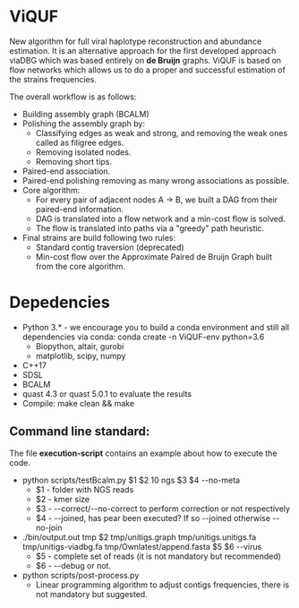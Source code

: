 # ViQUF

New algorithm for full viral haplotype reconstruction and abundance estimation. It is an alternative approach for the first developed approach viaDBG which was based entirely on **de Bruijn** graphs. ViQUF is based on flow networks which allows us to do a proper and successful estimation of the strains frequencies. 

The overall workflow is as follows:

* Building assembly graph (BCALM)
* Polishing the assembly graph by:
	* Classifying edges as weak and strong, and removing the weak ones called as filigree edges.
	* Removing isolated nodes.
	* Removing short tips.
* Paired-end association.
* Paired-end polishing removing as many wrong associations as possible.	
* Core algorithm:
	* For every pair of adjacent nodes A -> B, we built a DAG from their paired-end information.
	* DAG is translated into a flow network and a min-cost flow is solved.
	* The flow is translated into paths via a "greedy" path heuristic. 
* Final strains are build following two rules:
	* Standard contig traversion (deprecated)
	* Min-cost flow over the Approximate Paired de Bruijn Graph built from the core algorithm.

# Depedencies

* Python 3.* - we encourage you to build a conda environment and still all dependencies via conda: conda create -n ViQUF-env python=3.6
	* Biopython, altair, gurobi 
	* matplotlib, scipy, numpy
* C++17
* SDSL
* BCALM
* quast 4.3 or quast 5.0.1 to evaluate the results
* Compile: make clean && make

## Command line standard:

The file **execution-script** contains an example about how to execute the code.

* python scripts/testBcalm.py $1 $2 10 ngs $3 $4 --no-meta
	* $1 - folder with NGS reads
	* $2 - kmer size
	* $3 - --correct/--no-correct to perform correction or not respectively
	* $4 - --joined, has pear been executed? If so --joined otherwise --no-join
* ./bin/output.out tmp $2 tmp/unitigs.graph tmp/unitigs.unitigs.fa tmp/unitigs-viadbg.fa tmp/Ownlatest/append.fasta $5 $6 --virus
	* $5 - complete set of reads (it is not mandatory but recommended)
	* $6 - --debug or not.
* python scripts/post-process.py
	* Linear programming algorithm to adjust contigs frequencies, there is not mandatory but suggested.


